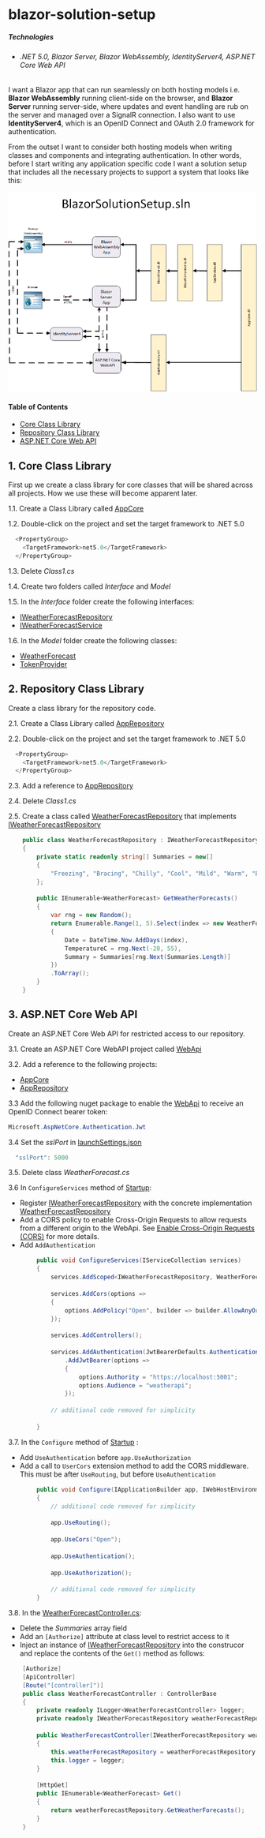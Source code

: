 # blazor-solution-setup

##### Technologies
* ###### .NET 5.0, Blazor Server, Blazor WebAssembly, IdentityServer4, ASP.NET Core Web API 
#####  

I want a Blazor app that can run seamlessly on both hosting models i.e. **Blazor WebAssembly** running client-side on the browser, and **Blazor Server** running server-side, where updates and event handling are rub on the server and managed over a SignalR connection. I also want to use **IdentityServer4**, which is an OpenID Connect and OAuth 2.0 framework for authentication.

From the outset I want to consider both hosting models when writing classes and components and integrating authentication. In other words, before I start writing any application specific code I want a solution setup that includes all the necessary projects to support a system that looks like this:

![Alt text](/readme-images/BlazorSolutionSetup.png?raw=true "BlazorSolutionTemplate Solution") 

#### Table of Contents
* [Core Class Library](#1-core-class-library)
* [Repository Class Library](#2-repository-class-library)
* [ASP.NET Core Web API](#3-aspnet-core-web-api)


## 1. Core Class Library
First up we create a class library for core classes that will be shared across all projects. How we use these will become apparent later. 

1.1. Create a Class Library called [AppCore](https://github.com/grantcolley/blazor-solution-setup/tree/main/src/AppCore)

1.2. Double-click on the project and set the target framework to .NET 5.0
```C#
  <PropertyGroup>
    <TargetFramework>net5.0</TargetFramework>
  </PropertyGroup>
```

1.3. Delete *Class1.cs*

1.4. Create two folders called *Interface* and *Model*

1.5. In the *Interface* folder create the following interfaces:
  * [IWeatherForecastRepository](https://github.com/grantcolley/blazor-solution-setup/blob/main/src/AppCore/Interface//IWeatherForecastRepository.cs)
  * [IWeatherForecastService](https://github.com/grantcolley/blazor-solution-setup/blob/main/src/AppCore/Interface//IWeatherForecastService.cs)

1.6. In the *Model* folder create the following classes:
  * [WeatherForecast](https://github.com/grantcolley/blazor-solution-setup/blob/main/src/AppCore/Model/WeatherForecast.cs)
  * [TokenProvider](https://github.com/grantcolley/blazor-solution-setup/blob/main/src/AppCore/Model/TokenProvider.cs)

## 2. Repository Class Library
Create a class library for the repository code.

2.1. Create a Class Library called [AppRepository](https://github.com/grantcolley/blazor-solution-setup/tree/main/src/AppRepository)

2.2. Double-click on the project and set the target framework to .NET 5.0
```C#
  <PropertyGroup>
    <TargetFramework>net5.0</TargetFramework>
  </PropertyGroup>
```

2.3. Add a reference to [AppRepository](https://github.com/grantcolley/blazor-solution-setup/tree/main/src/AppRepository)

2.4. Delete *Class1.cs*

2.5. Create a class called [WeatherForecastRepository](https://github.com/grantcolley/blazor-solution-setup/blob/main/src/AppRepository/WeatherForecastRepository.cs) that implements [IWeatherForecastRepository](https://github.com/grantcolley/blazor-solution-setup/blob/main/src/AppCore/Interface//IWeatherForecastRepository.cs)

```C#
    public class WeatherForecastRepository : IWeatherForecastRepository
    {
        private static readonly string[] Summaries = new[]
        {
            "Freezing", "Bracing", "Chilly", "Cool", "Mild", "Warm", "Balmy", "Hot", "Sweltering", "Scorching"
        };

        public IEnumerable<WeatherForecast> GetWeatherForecasts()
        {
            var rng = new Random();
            return Enumerable.Range(1, 5).Select(index => new WeatherForecast
            {
                Date = DateTime.Now.AddDays(index),
                TemperatureC = rng.Next(-20, 55),
                Summary = Summaries[rng.Next(Summaries.Length)]
            })
            .ToArray();
        }
    }
```

## 3. ASP.NET Core Web API
Create an ASP.NET Core Web API for restricted access to our repository.

3.1. Create an ASP.NET Core WebAPI project called [WebApi](https://github.com/grantcolley/blazor-solution-setup/tree/main/src/WebApi)

3.2. Add a reference to the following projects:
   * [AppCore](https://github.com/grantcolley/blazor-solution-setup/tree/main/src/AppCore)
   * [AppRepository](https://github.com/grantcolley/blazor-solution-setup/tree/main/src/AppRepository)

3.3 Add the following nuget package to enable the [WebApi](https://github.com/grantcolley/blazor-solution-setup/tree/main/src/WebApi) to receive an OpenID Connect bearer token:

```C#
Microsoft.AspNetCore.Authentication.Jwt
```

3.4 Set the *sslPort* in [launchSettings.json](https://github.com/grantcolley/blazor-solution-setup/blob/main/src/WebApi/Properties/launchSettings.json)
```C#
  "sslPort": 5000
```

3.5. Delete class *WeatherForecast.cs*

3.6 In `ConfigureServices` method of [Startup](https://github.com/grantcolley/blazor-solution-setup/blob/main/src/WebApi/Startup.cs):
  * Register [IWeatherForecastRepository](https://github.com/grantcolley/blazor-solution-setup/blob/main/src/AppCore/Interface//IWeatherForecastRepository.cs) with the concrete implementation [WeatherForecastRepository](https://github.com/grantcolley/blazor-solution-setup/blob/main/src/AppRepository/WeatherForecastRepository.cs)
  * Add a CORS policy to enable Cross-Origin Requests to allow requests from a different origin to the WebApi. See [Enable Cross-Origin Requests (CORS)](https://docs.microsoft.com/en-us/aspnet/core/security/cors?view=aspnetcore-5.0) for more details.
  * Add `AddAuthentication`

```C#
        public void ConfigureServices(IServiceCollection services)
        {
            services.AddScoped<IWeatherForecastRepository, WeatherForecastRepository>();

            services.AddCors(options =>
            {
                options.AddPolicy("Open", builder => builder.AllowAnyOrigin().AllowAnyHeader().AllowAnyMethod());
            });

            services.AddControllers();

            services.AddAuthentication(JwtBearerDefaults.AuthenticationScheme)
                .AddJwtBearer(options =>
                {
                    options.Authority = "https://localhost:5001";
                    options.Audience = "weatherapi";
                });
                
            // additional code removed for simplicity
          
        }
```

3.7. In the `Configure` method of [Startup](https://github.com/grantcolley/blazor-solution-setup/blob/main/src/WebApi/Startup.cs) :
  * Add `UseAuthentication` before `app.UseAuthorization` 
  * Add a call to `UserCors` extension method to add the CORS middleware. This must be after `UseRouting`, but before `UseAuthentication`

```C#
        public void Configure(IApplicationBuilder app, IWebHostEnvironment env)
        {
            // additional code removed for simplicity
            
            app.UseRouting();

            app.UseCors("Open");

            app.UseAuthentication();

            app.UseAuthorization();

            // additional code removed for simplicity
        }
```

3.8. In the [WeatherForecastController.cs](https://github.com/grantcolley/blazor-solution-setup/blob/main/src/WebApi/Controllers/WeatherForecastController.cs):
  * Delete the *Summaries* array field
  * Add an `[Authorize]` attribute at class level to restrict access to it 
  * Inject an instance of [IWeatherForecastRepository](https://github.com/grantcolley/blazor-solution-template/blob/master/src/BlazorSolutionTemplate.Core/Interface/IWeatherForecastRepository.cs) into the construcor and replace the contents of the `Get()` method as follows:
  
```C#
    [Authorize]
    [ApiController]
    [Route("[controller]")]
    public class WeatherForecastController : ControllerBase
    {
        private readonly ILogger<WeatherForecastController> logger;
        private readonly IWeatherForecastRepository weatherForecastRepository;

        public WeatherForecastController(IWeatherForecastRepository weatherForecastRepository, ILogger<WeatherForecastController> logger)
        {
            this.weatherForecastRepository = weatherForecastRepository;
            this.logger = logger;
        }

        [HttpGet]
        public IEnumerable<WeatherForecast> Get()
        {
            return weatherForecastRepository.GetWeatherForecasts();
        }
    }
```

